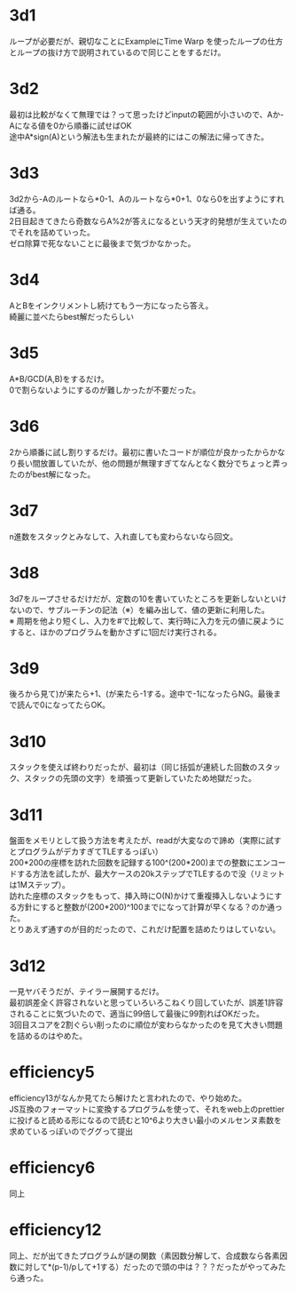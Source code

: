 # 3d1
ループが必要だが、親切なことにExampleにTime Warp を使ったループの仕方とループの抜け方で説明されているので同じことをするだけ。

# 3d2
最初は比較がなくて無理では？って思ったけどinputの範囲が小さいので、Aか-Aになる値を0から順番に試せばOK  
途中A\*sign(A)という解法も生まれたが最終的にはこの解法に帰ってきた。

# 3d3
3d2から-Aのルートなら\*0-1、Aのルートなら\*0+1、0なら0を出すようにすれば通る。  
2日目起きてきたら奇数ならA%2が答えになるという天才的発想が生えていたのでそれを詰めていった。  
ゼロ除算で死なないことに最後まで気づかなかった。

# 3d4
AとBをインクリメントし続けてもう一方になったら答え。  
綺麗に並べたらbest解だったらしい

# 3d5
A\*B/GCD(A,B)をするだけ。  
0で割らないようにするのが難しかったが不要だった。

# 3d6
2から順番に試し割りするだけ。最初に書いたコードが順位が良かったからかなり長い間放置していたが、他の問題が無理すぎてなんとなく数分でちょっと弄ったのがbest解になった。

# 3d7
n進数をスタックとみなして、入れ直しても変わらないなら回文。

# 3d8
3d7をループさせるだけだが、定数の10を書いていたところを更新しないといけないので、サブルーチンの記法（※）を編み出して、値の更新に利用した。  
※ 周期を他より短くし、入力を#で比較して、実行時に入力を元の値に戻ようにすると、ほかのプログラムを動かさずに1回だけ実行される。

# 3d9
後ろから見て)が来たら+1、(が来たら-1する。途中で-1になったらNG。最後まで読んで0になってたらOK。

# 3d10
スタックを使えば終わりだったが、最初は（同じ括弧が連続した回数のスタック、スタックの先頭の文字）を頑張って更新していたため地獄だった。

# 3d11
盤面をメモリとして扱う方法を考えたが、readが大変なので諦め（実際に試すとプログラムがデカすぎてTLEするっぽい）  
200\*200の座標を訪れた回数を記録する100^(200\*200)までの整数にエンコードする方法を試したが、最大ケースの20kステップでTLEするので没（リミットは1Mステップ）。  
訪れた座標のスタックをもって、挿入時にO(N)かけて重複挿入しないようにする方針にすると整数が(200\*200)^100までになって計算が早くなる？のか通った。  
とりあえず通すのが目的だったので、これだけ配置を詰めたりはしていない。

# 3d12
一見ヤバそうだが、テイラー展開するだけ。  
最初誤差全く許容されないと思っていろいろこねくり回していたが、誤差1許容されることに気づいたので、適当に99倍して最後に99割ればOKだった。  
3回目スコアを2割ぐらい削ったのに順位が変わらなかったのを見て大きい問題を詰めるのはやめた。

# efficiency5
efficiency13がなんか見てたら解けたと言われたので、やり始めた。  
JS互換のフォーマットに変換するプログラムを使って、それをweb上のprettierに投げると読める形になるので読むと10^6より大きい最小のメルセンヌ素数を求めているっぽいのでググって提出

# efficiency6
同上

# efficiency12
同上、だが出てきたプログラムが謎の関数（素因数分解して、合成数なら各素因数に対して\*(p-1)/pして+1する）だったので頭の中は？？？だったがやってみたら通った。

